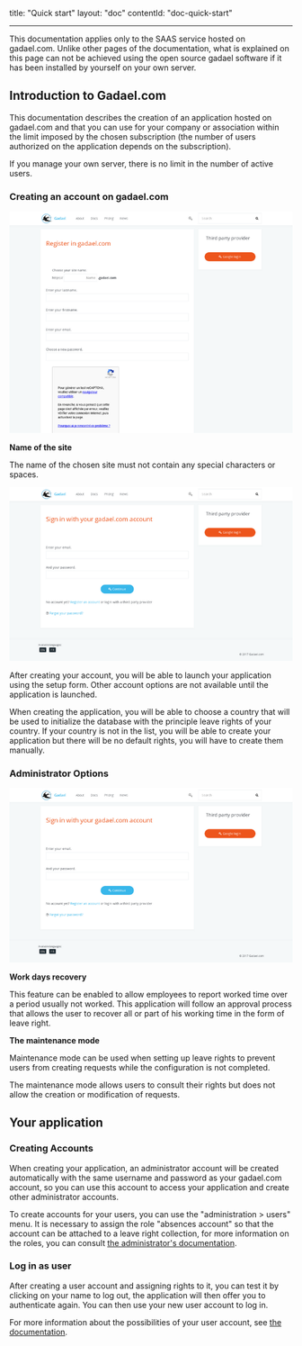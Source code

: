 title: "Quick start"
layout: "doc"
contentId: "doc-quick-start"

---


This documentation applies only to the SAAS service hosted on gadael.com. Unlike other pages of the documentation, what is explained on this page can not be achieved using the open source gadael software if it has been installed by yourself on your own server.

<!-- more -->

## Introduction to Gadael.com

This documentation describes the creation of an application hosted on gadael.com and that you can use for your company or association within the limit imposed by the chosen subscription (the number of users authorized on the application depends on the subscription).

If you manage your own server, there is no limit in the number of active users.



### Creating an account on gadael.com

![Create account](images/saas-signup.png)

__Name of the site__

The name of the chosen site must not contain any special characters or spaces.


![Start application](images/saas-app-start.png)

After creating your account, you will be able to launch your application using the setup form. Other account options are not available until the application is launched.

When creating the application, you will be able to choose a country that will be used to initialize the database with the principle leave rights of your country. If your country is not in the list, you will be able to create your application but there will be no default rights, you will have to create them manually.

### Administrator Options


![Create account](images/saas-company-settings.png)


__Work days recovery__

This feature can be enabled to allow employees to report worked time over a period usually not worked. This application will follow an approval process that allows the user to recover all or part of his working time in the form of leave right.

__The maintenance mode__

Maintenance mode can be used when setting up leave rights to prevent users from creating requests while the configuration is not completed.

The maintenance mode allows users to consult their rights but does not allow the creation or modification of requests.


## Your application

### Creating Accounts

When creating your application, an administrator account will be created automatically with the same username and password as your gadael.com account, so you can use this account to access your application and create other administrator accounts.

To create accounts for your users, you can use the "administration > users" menu. It is necessary to assign the role "absences  account" so that the account can be attached to a leave right collection, for more information on the roles, you can consult [the administrator's documentation](002-admin-guide.html).

### Log in as user

After creating a user account and assigning rights to it, you can test it by clicking on your name to log out, the application will then offer you to authenticate again. You can then use your new user account to log in.

For more information about the possibilities of your user account, see [the documentation](004-user-guide.html).
